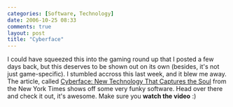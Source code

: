```yaml
---
categories: [Software, Technology]
date: 2006-10-25 08:33
comments: true
layout: post
title: "Cyberface"
---
```

I could have squeezed this into the gaming round up that I posted a few days back, but this deserves to be shown out on its own (besides, it's not just game-specific). I stumbled accross this last week, and it blew me away.  The article, called <a href="http://www.nytimes.com/posts/movies/15waxm.html?em&ex=1161144000&en=40ce02b6fecabbcc&ei=5087%0A" title="Cyberface: New Technology That Captures the Soul - New York Times" target="_blank">Cyberface: New Technology That Captures the Soul</a> from the New York Times shows off some very funky software. Head over there and check it out, it's awesome. Make sure you <strong>watch the video</strong> :)
